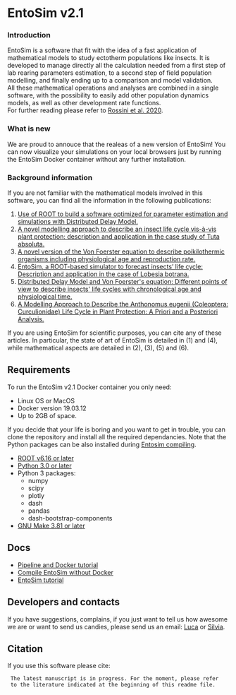 

# EntoSim v2.1

### Introduction

EntoSim is a software that fit with the idea of a fast application of mathematical models to study ectotherm populations like insects.
It is developed to manage directly all the calculation needed from a first step of lab rearing parameters estimation, to a second step of field population modelling, and finally ending up to a comparison and model validation.  	
All these mathematical operations and analyses are combined in a single software, with the possibility to easily add other population dynamics models, as well as other development rate functions.   
For further reading please refer to [Rossini et al. 2020]( https://www.sciencedirect.com/science/article/pii/S0261219419303709 ).
	
### What is new

We are proud to annouce that the realeas of a new version of EntoSim!
You can now visualize your simulations on your local browsers just by running the EntoSim Docker container without any further installation.

### Background information
If you are not familiar with the mathematical models involved in this software, you can find all the information in the following publications:

1. [Use of ROOT to build a software optimized for parameter estimation and simulations with Distributed Delay Model.](https://www.sciencedirect.com/science/article/pii/S1574954118301420?via%3Dihub)
2. [A novel modelling approach to describe an insect life cycle vis-à-vis plant protection: description and application in the case study of Tuta absoluta.](https://www.sciencedirect.com/science/article/pii/S0304380019302868?via%3Dihubn)
3. [A novel version of the Von Foerster equation to describe poikilothermic organisms including physiological age and reproduction rate.](https://link.springer.com/article/10.1007/s11587-020-00489-6)
4. [EntoSim, a ROOT-based simulator to forecast insects’ life cycle: Description and application in the case of Lobesia botrana.](https://www.sciencedirect.com/science/article/pii/S0261219419303709?via%3Dihub)
5. [Distributed Delay Model and Von Foerster's equation: Different points of view to describe insects' life cycles with chronological age and physiological time.](https://www.sciencedirect.com/science/article/pii/S1574954120300674?via%3Dihub)
6. [A Modelling Approach to Describe the Anthonomus eugenii (Coleoptera: Curculionidae) Life Cycle in Plant Protection: A Priori and a Posteriori Analysis.](https://bioone.org/journals/florida-entomologist/volume-103/issue-2/024.103.0217/A-Modelling-Approach-to-Describe-the-Anthonomus-eugenii-Coleoptera/10.1653/024.103.0217.full)

If you are using EntoSim for scientific purposes, you can cite any of these articles. In particular, the state of art of EntoSim is detailed in (1) and (4), while mathematical aspects are detailed in (2), (3), (5) and (6).

## Requirements
To run the EntoSim v2.1 Docker container you only need:
* Linux OS or MacOS
* Docker version 19.03.12
* Up to 2GB of space.

If you decide that your life is boring and you want to get in trouble, you can clone the repository and install all the required dependancies.
Note that the Python packages can be also installed during [Entosim compiling](https://github.com/lucaros1190/EntoSim-2.1/blob/master/docs/compiling.md).

* [ROOT v6.16 or later](https://root.cern/)
* [Python 3.0 or later](https://www.python.org/)
* Python 3 packages:
    * numpy
    * scipy
    * plotly
    * dash
    * pandas
    * dash-bootstrap-components
* [GNU Make 3.81 or later](https://www.gnu.org/software/make/)

## Docs
* [Pipeline and Docker tutorial](https://github.com/lucaros1190/EntoSim-2.1/blob/master/docs/docker_tutorial.md)
* [Compile EntoSim without Docker](https://github.com/lucaros1190/EntoSim-2.1/blob/master/docs/compiling.md)
* [EntoSim tutorial](https://github.com/lucaros1190/EntoSim-2.1/blob/master/docs/entosim_tutorial.md)

## Developers and contacts
If you have suggestions, complains, if you just want to tell us how awesome we are or want to send us candies, please send us an email: [Luca](mailto:luca.rossini@unitus.it) or [Silvia](mailto:silvia.turco@unitus.it). 
  
## Citation
If you use this software please cite:

	 The latest manuscript is in progress. For the moment, please refer 
	 to the literature indicated at the beginning of this readme file.

